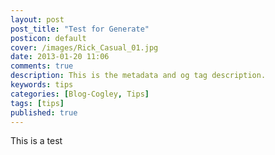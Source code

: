 ```yaml
---
layout: post
post_title: "Test for Generate"
posticon: default
cover: /images/Rick_Casual_01.jpg
date: 2013-01-20 11:06
comments: true
description: This is the metadata and og tag description.
keywords: tips
categories: [Blog-Cogley, Tips]
tags: [tips]
published: true
---
```


This is a test


